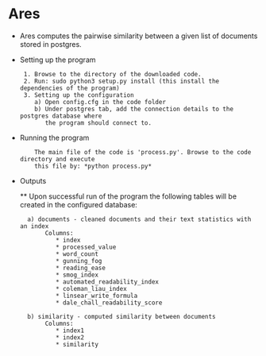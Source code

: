 # Ares

*  Ares computes the pairwise similarity between a given list of documents stored in postgres.

* Setting up the program
  	  
   	   1. Browse to the directory of the downloaded code.
	   2. Run: sudo python3 setup.py install (this install the dependencies of the program)
	   3. Setting up the configuration
	      a) Open config.cfg in the code folder
	      b) Under postgres tab, add the connection details to the postgres database where
	      	 the program should connect to.
* Running the program
  	  
	      The main file of the code is 'process.py'. Browse to the code directory and execute
	      this file by: *python process.py*
* Outputs

	** Upon successful run of the program the following tables will be created in the configured
	      database:
		
		a) documents - cleaned documents and their text statistics with an index
		   	 Columns:
				* index
				* processed_value
				* word_count
				* gunning_fog
				* reading_ease
				* smog_index
				* automated_readability_index
				* coleman_liau_index
				* linsear_write_formula
				* dale_chall_readability_score

		b) similarity - computed similarity between documents
		   	 Columns:
				* index1
				* index2
				* similarity

				  
		     	      
	      	  	      	 

	     	  